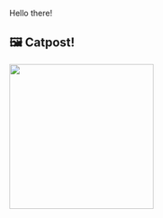 Hello there!



## 🖼️ Catpost!

<sub>
    <img src="https://cdn2.thecatapi.com/images/aa1.jpg" height="256">
</sub>

